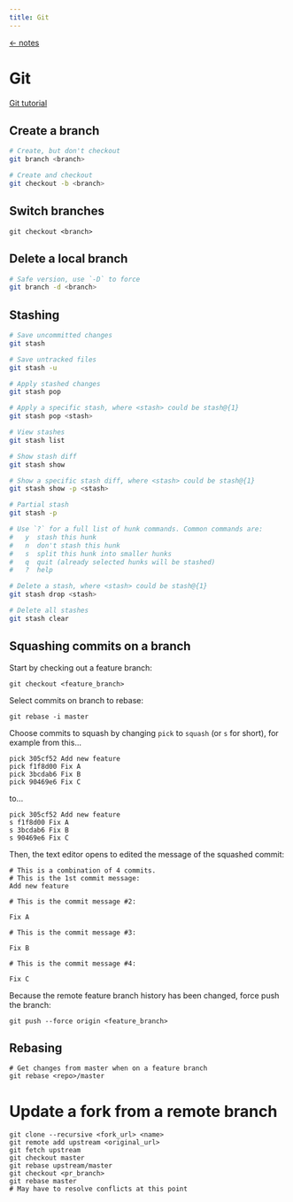```yaml
---
title: Git
---
```


<a href="/notes" class="back">← notes</a>

# Git

[Git tutorial](https://www.atlassian.com/git/tutorials)

## Create a branch

```bash
# Create, but don't checkout
git branch <branch>

# Create and checkout
git checkout -b <branch>
```

## Switch branches

```
git checkout <branch>
```

## Delete a local branch

```bash
# Safe version, use `-D` to force
git branch -d <branch>
```

## Stashing

```bash
# Save uncommitted changes
git stash

# Save untracked files
git stash -u
```

```bash
# Apply stashed changes
git stash pop

# Apply a specific stash, where <stash> could be stash@{1}
git stash pop <stash>
```

```bash
# View stashes
git stash list

# Show stash diff
git stash show

# Show a specific stash diff, where <stash> could be stash@{1}
git stash show -p <stash>
```

```bash
# Partial stash
git stash -p

# Use `?` for a full list of hunk commands. Common commands are:
#   y  stash this hunk
#   n  don't stash this hunk
#   s  split this hunk into smaller hunks
#   q  quit (already selected hunks will be stashed)
#   ?  help
```

```bash
# Delete a stash, where <stash> could be stash@{1}
git stash drop <stash>

# Delete all stashes
git stash clear
```

## Squashing commits on a branch

Start by checking out a feature branch:

```
git checkout <feature_branch>
```

Select commits on branch to rebase:

```
git rebase -i master
```

Choose commits to squash by changing `pick` to `squash` (or `s` for short), for example from this...

```
pick 305cf52 Add new feature
pick f1f8d00 Fix A
pick 3bcdab6 Fix B
pick 90469e6 Fix C
```

to...

```
pick 305cf52 Add new feature
s f1f8d00 Fix A
s 3bcdab6 Fix B
s 90469e6 Fix C
```

Then, the text editor opens to edited the message of the squashed commit:

```
# This is a combination of 4 commits.
# This is the 1st commit message:
Add new feature

# This is the commit message #2:

Fix A

# This is the commit message #3:

Fix B

# This is the commit message #4:

Fix C
```

Because the remote feature branch history has been changed, force push the branch:

```
git push --force origin <feature_branch>
```

## Rebasing

```
# Get changes from master when on a feature branch
git rebase <repo>/master
```

# Update a fork from a remote branch

```
git clone --recursive <fork_url> <name>
git remote add upstream <original_url>
git fetch upstream
git checkout master
git rebase upstream/master
git checkout <pr_branch>
git rebase master
# May have to resolve conflicts at this point
```
